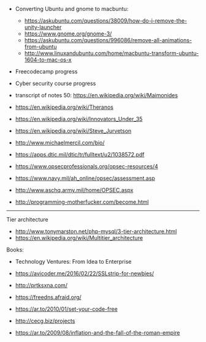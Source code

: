 - Converting Ubuntu and gnome to macbuntu:
  - https://askubuntu.com/questions/38009/how-do-i-remove-the-unity-launcher
  - https://www.gnome.org/gnome-3/
  - https://askubuntu.com/questions/996086/remove-all-animations-from-ubuntu
  - http://www.linuxandubuntu.com/home/macbuntu-transform-ubuntu-1604-to-mac-os-x
  
- Freecodecamp progress
- Cyber security course progress
- transcript of notes 
 50:
 https://en.wikipedia.org/wiki/Maimonides
 - https://en.wikipedia.org/wiki/Theranos
 - https://en.wikipedia.org/wiki/Innovators_Under_35
 - https://en.wikipedia.org/wiki/Steve_Jurvetson
 - http://www.michaelmercil.com/bio/
- https://apps.dtic.mil/dtic/tr/fulltext/u2/1038572.pdf
- https://www.opsecprofessionals.org/opsec-resources/4
- https://www.navy.mil/ah_online/opsec/assessment.asp
- http://www.aschq.army.mil/home/OPSEC.aspx
- http://programming-motherfucker.com/become.html

---
Tier architecture
- http://www.tonymarston.net/php-mysql/3-tier-architecture.html
- https://en.wikipedia.org/wiki/Multitier_architecture

Books: 
- Technology Ventures: From Idea to Enterprise



- https://avicoder.me/2016/02/22/SSLstrip-for-newbies/
- http://prtksxna.com/
- https://freedns.afraid.org/
- https://ar.to/2010/01/set-your-code-free
- http://cecg.biz/projects
- https://ar.to/2009/08/inflation-and-the-fall-of-the-roman-empire
